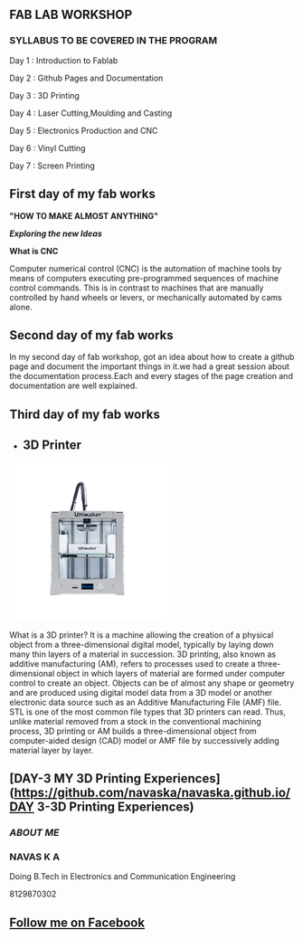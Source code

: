 ## **FAB LAB WORKSHOP**
### SYLLABUS TO BE COVERED IN THE PROGRAM
Day 1 : Introduction to Fablab 

Day 2 : Github Pages and Documentation

Day 3 : 3D Printing
                                
Day 4 : Laser Cutting,Moulding and Casting
                               
Day 5 : Electronics Production and CNC
                                
Day 6 : Vinyl Cutting 

Day 7 : Screen Printing

   
   
## **First day of my fab works**
**"HOW TO MAKE ALMOST ANYTHING"**

**_Exploring the new Ideas_**
  

**What is CNC**

Computer numerical control (CNC) is the automation of machine tools by means of computers executing pre-programmed sequences of machine control commands. This is in contrast to machines that are manually controlled by hand wheels or levers, or mechanically automated by cams alone.


## **Second day of my fab works**

In my second day of fab workshop, got an idea about how to create a github page and document the important things in it.we had a great session about the documentation process.Each and every stages of the page creation and documentation are well explained.


## **Third day of my fab works**

- ## 3D Printer
<img src="5800fd32d730f.png">

What is a 3D printer?
It is a machine allowing the creation of a physical object from a three-dimensional digital model, typically by laying down many thin layers of a material in succession.
3D printing, also known as additive manufacturing (AM), refers to processes used to create a three-dimensional object in which layers of material are formed under computer control to create an object. Objects can be of almost any shape or geometry and are produced using digital model data from a 3D model or another electronic data source such as an Additive Manufacturing File (AMF) file. STL is one of the most common file types that 3D printers can read. Thus, unlike material removed from a stock in the conventional machining process, 3D printing or AM builds a three-dimensional object from computer-aided design (CAD) model or AMF file by successively adding material layer by layer.

## [DAY-3   MY 3D Printing Experiences](https://github.com/navaska/navaska.github.io/DAY 3-3D Printing Experiences)




### _ABOUT ME_
### NAVAS K A
Doing B.Tech in Electronics and Communication Engineering


8129870302
## [Follow me on Facebook](https://www.facebook.com/ka.navas.5)

